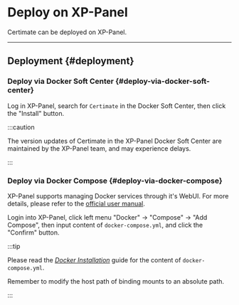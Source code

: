﻿# Deploy on XP-Panel

Certimate can be deployed on XP-Panel.

---

## Deployment {#deployment}

### Deploy via Docker Soft Center {#deploy-via-docker-soft-center}

Log in XP-Panel, search for `Certimate` in the Docker Soft Center, then click the "Install" button.

:::caution

The version updates of Certimate in the XP-Panel Docker Soft Center are maintained by the XP-Panel team, and may experience delays.

:::

### Deploy via Docker Compose {#deploy-via-docker-compose}

XP-Panel supports managing Docker services through it's WebUI. For more details, please refer to the [official user manual](https://doc.xp.cn/linux).

Login into XP-Panel, click left menu "Docker" -> "Compose" -> "Add Compose", then input content of `docker-compose.yml`, and click the "Confirm" button.

:::tip

Please read the _[Docker Installation](/docs/getting-started/installation/docker)_ guide for the content of `docker-compose.yml`.

Remember to modify the host path of binding mounts to an absolute path.

:::
